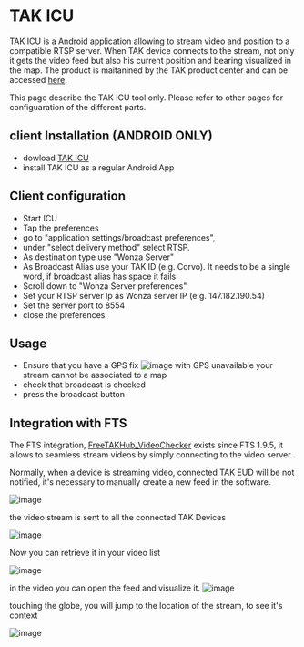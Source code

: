 # TAK ICU

TAK ICU is a Android application allowing to stream video and position to a compatible RTSP server. When TAK device connects to the stream, not only it gets the video feed but also his current position and bearing visualized in the map.
The product is maitanined by the TAK product center and can be accessed [here](https://drive.google.com/drive/folders/1PmCiWlHvIWXdW7pcudCFg6irghvOn6Ah).

This page describe the TAK ICU tool only. Please refer to other pages for configuaration of the different parts.

## client Installation (ANDROID ONLY)

* dowload [TAK ICU](https://drive.google.com/drive/folders/1PmCiWlHvIWXdW7pcudCFg6irghvOn6Ah)
* install TAK ICU as a regular Android App

## Client configuration

* Start ICU
* Tap the preferences 
*  go to "application settings/broadcast preferences", 
*  under "select delivery method" select RTSP. 
* As destination type use "Wonza Server"
* As Broadcast Alias use your TAK ID (e.g. Corvo). It needs to be a single word, if broadcast alias has space it fails.
* Scroll down to "Wonza Server preferences"
* Set your RTSP server Ip as Wonza server IP (e.g. 147.182.190.54)
* Set the server port to 8554
* close the preferences

## Usage

* Ensure that you have a GPS fix
![image](https://user-images.githubusercontent.com/60719165/140655585-ebd10d4d-620e-4259-85e2-897770d08fed.png)
with GPS unavailable your stream cannot be associated to a map
*  check that broadcast is checked
*  press the broadcast button

## Integration with FTS

The FTS integration, [FreeTAKHub_VideoChecker](https://github.com/FreeTAKTeam/FreeTAKHub_VideoChecker) exists since FTS 1.9.5, it allows to seamless stream videos by simply connecting to the video server.

Normally, when a device is streaming video, connected TAK EUD will be not notified, it's necessary to manually create a new feed in the software.

![image](https://user-images.githubusercontent.com/60719165/139940405-8e841a98-58e3-431a-8bb6-fce8462b3ef7.png)

the video stream is sent to all the connected TAK Devices

![image](https://user-images.githubusercontent.com/60719165/139935868-59624431-1f17-4503-8c6a-d682f75d97c1.png)

Now you can retrieve it in your video list

![image](https://user-images.githubusercontent.com/60719165/140366998-04bf25e8-f45e-4e8b-9752-742f2502ca50.png)

in the video you can open the feed and visualize it.
![image](https://user-images.githubusercontent.com/60719165/140365180-253b2150-24d5-48b4-94f5-e66d1d02f053.png)

touching the globe, you will jump to the location of the stream, to see it's context

![image](https://user-images.githubusercontent.com/60719165/140366296-bf24262a-ba53-47f9-bafa-952d917350e0.png)



